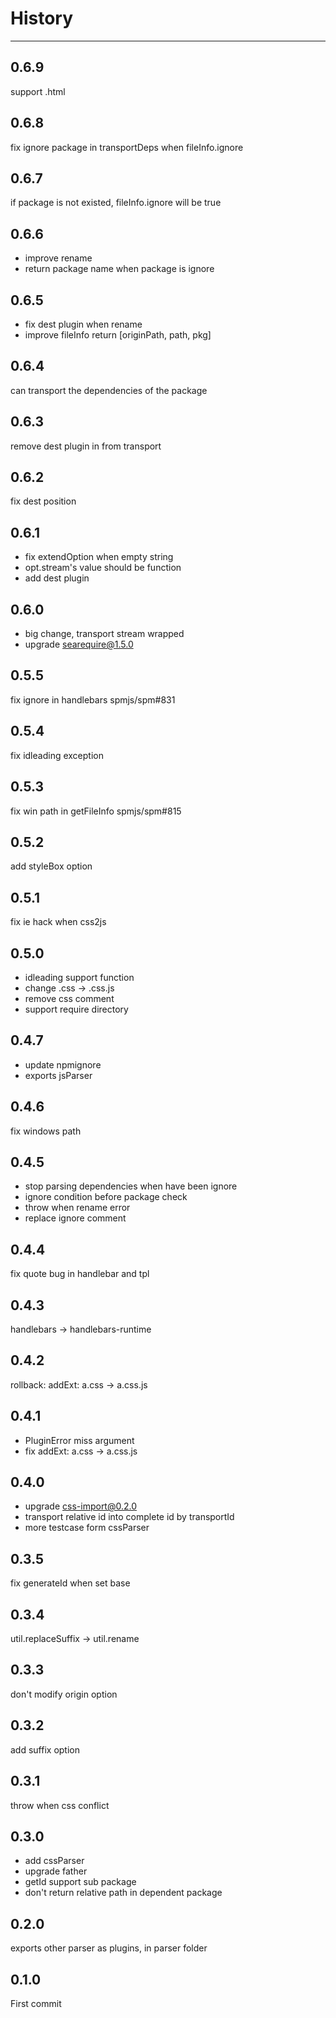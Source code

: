 # History

---

## 0.6.9

support .html

## 0.6.8

fix ignore package in transportDeps when fileInfo.ignore

## 0.6.7

if package is not existed, fileInfo.ignore will be true 

## 0.6.6

- improve rename
- return package name when package is ignore

## 0.6.5

- fix dest plugin when rename
- improve fileInfo return [originPath, path, pkg]

## 0.6.4

can transport the dependencies of the package

## 0.6.3

remove dest plugin in from transport

## 0.6.2

fix dest position

## 0.6.1

- fix extendOption when empty string
- opt.stream's value should be function
- add dest plugin

## 0.6.0

- big change, transport stream wrapped
- upgrade searequire@1.5.0

## 0.5.5

fix ignore in handlebars spmjs/spm#831

## 0.5.4

fix idleading exception

## 0.5.3

fix win path in getFileInfo spmjs/spm#815

## 0.5.2

add styleBox option

## 0.5.1

fix ie hack when css2js

## 0.5.0

- idleading support function
- change .css -> .css.js
- remove css comment
- support require directory

## 0.4.7

- update npmignore
- exports jsParser

## 0.4.6

fix windows path

## 0.4.5

- stop parsing dependencies when have been ignore
- ignore condition before package check
- throw when rename error
- replace ignore comment

## 0.4.4

fix quote bug in handlebar and tpl

## 0.4.3

handlebars -> handlebars-runtime

## 0.4.2

rollback: addExt: a.css -> a.css.js

## 0.4.1

- PluginError miss argument
- fix addExt: a.css -> a.css.js

## 0.4.0

- upgrade css-import@0.2.0
- transport relative id into complete id by transportId
- more testcase form cssParser

## 0.3.5

fix generateId when set base

## 0.3.4

util.replaceSuffix -> util.rename

## 0.3.3

don't modify origin option

## 0.3.2

add suffix option

## 0.3.1

throw when css conflict

## 0.3.0

- add cssParser
- upgrade father
- getId support sub package
- don't return relative path in dependent package

## 0.2.0

exports other parser as plugins, in parser folder

## 0.1.0

First commit
